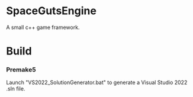 # SpaceGutsEngine
A small c++ game framework.

# Build
### Premake5
Launch "VS2022_SolutionGenerator.bat" to generate a Visual Studio 2022 .sln file.
